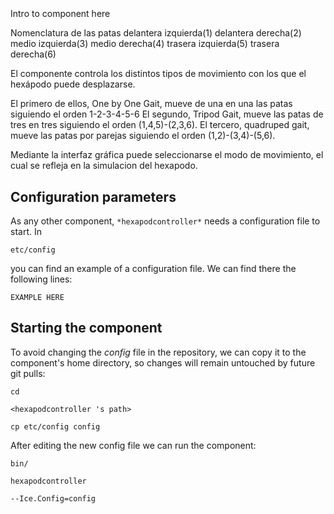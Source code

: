 ```
```
#
``` hexapodcontroller
```
Intro to component here

Nomenclatura de las patas
delantera izquierda(1)
delantera derecha(2)
medio izquierda(3)
medio derecha(4)
trasera izquierda(5)
trasera derecha(6) 


El componente controla los distintos tipos de movimiento con los que el hexápodo puede desplazarse.

El primero de ellos, One by One Gait, mueve de una en una las patas siguiendo el orden 1-2-3-4-5-6
El segundo, Tripod Gait, mueve las patas de tres en tres siguiendo el orden (1,4,5)-(2,3,6).
El tercero, quadruped gait, mueve las patas por parejas siguiendo el orden (1,2)-(3,4)-(5,6).

Mediante la interfaz gráfica puede seleccionarse el modo de movimiento, el cual se refleja en la simulacion del hexapodo.





## Configuration parameters
As any other component,
``` *hexapodcontroller* ```
needs a configuration file to start. In

    etc/config

you can find an example of a configuration file. We can find there the following lines:

    EXAMPLE HERE

    
## Starting the component
To avoid changing the *config* file in the repository, we can copy it to the component's home directory, so changes will remain untouched by future git pulls:

    cd

``` <hexapodcontroller 's path> ```

    cp etc/config config
    
After editing the new config file we can run the component:

    bin/

```hexapodcontroller ```

    --Ice.Config=config
